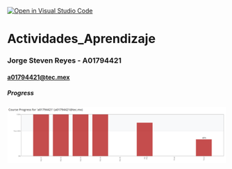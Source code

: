 [![Open in Visual Studio Code](https://classroom.github.com/assets/open-in-vscode-c66648af7eb3fe8bc4f294546bfd86ef473780cde1dea487d3c4ff354943c9ae.svg)](https://classroom.github.com/online_ide?assignment_repo_id=8478627&assignment_repo_type=AssignmentRepo)

# Actividades_Aprendizaje

### Jorge Steven Reyes - A01794421

#### a01794421@tec.mex

##### Progress

<img src="assets/Capture7.PNG"
     alt="Markdown Monster icon"
     style="float: left; margin-right: 10px;" />

